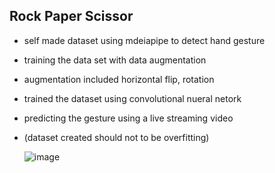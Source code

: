 ## Rock Paper Scissor
* self made dataset using mdeiapipe to detect hand gesture
* training the data set with data augmentation
* augmentation included horizontal flip, rotation
* trained the dataset using convolutional nueral netork
* predicting the gesture using a live streaming video
* (dataset created should not to be overfitting)

  ![image](https://github.com/Krish1-2/rock_paper_scissors/assets/97619137/50d27f3a-de64-4c88-b103-dbc536e8486d)
